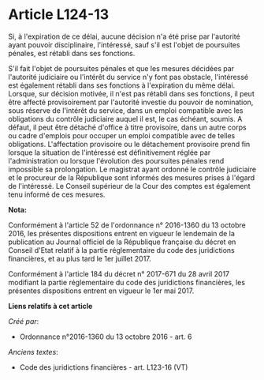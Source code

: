 # Article L124-13

Si, à l'expiration de ce délai, aucune décision n'a été prise par l'autorité ayant pouvoir disciplinaire, l'intéressé, sauf
s'il est l'objet de poursuites pénales, est rétabli dans ses fonctions.

S'il fait l'objet de poursuites pénales et que les mesures décidées par l'autorité judiciaire ou l'intérêt du service n'y
font pas obstacle, l'intéressé est également rétabli dans ses fonctions à l'expiration du même délai. Lorsque, sur décision
motivée, il n'est pas rétabli dans ses fonctions, il peut être affecté provisoirement par l'autorité investie du pouvoir de
nomination, sous réserve de l'intérêt du service, dans un emploi compatible avec les obligations du contrôle judiciaire
auquel il est, le cas échéant, soumis. A défaut, il peut être détaché d'office à titre provisoire, dans un autre corps ou
cadre d'emplois pour occuper un emploi compatible avec de telles obligations. L'affectation provisoire ou le détachement
provisoire prend fin lorsque la situation de l'intéressé est définitivement réglée par l'administration ou lorsque
l'évolution des poursuites pénales rend impossible sa prolongation. Le magistrat ayant ordonné le contrôle judiciaire et le
procureur de la République sont informés des mesures prises à l'égard de l'intéressé. Le Conseil supérieur de la Cour des
comptes est également tenu informé de ces mesures.

**Nota:**

Conformément à l'article 52 de l'ordonnance n° 2016-1360 du 13 octobre 2016, les présentes dispositions entrent en vigueur le
lendemain de la publication au Journal officiel de la République française du décret en Conseil d'Etat relatif à la partie
réglementaire du code des juridictions financières, et au plus tard le 1er juillet 2017.

Conformément à l'article 184 du décret n° 2017-671 du 28 avril 2017 modifiant la partie réglementaire du code des
juridictions financières, les présentes dispositions entrent en vigueur le 1er mai 2017.

**Liens relatifs à cet article**

_Créé par_:

  - Ordonnance n°2016-1360 du 13 octobre 2016 - art. 6

_Anciens textes_:

  - Code des juridictions financières - art. L123-16 (VT)
